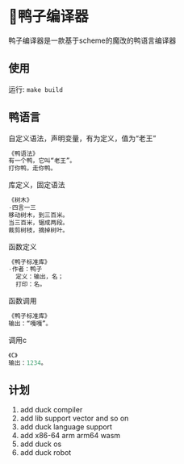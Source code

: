 # 🦆鸭子编译器
鸭子编译器是一款基于scheme的魔改的鸭语言编译器

## 使用

运行: `make build`

## 鸭语言

自定义语法，声明变量，有为定义，值为“老王”
```c
《鸭语法》
有一个鸭，它叫“老王”。
打你鸭，走你鸭。
```

库定义，固定语法
```c
《树木》
-四言一三
移动树木，到三百米。
当三百米，锯成两段。
裁剪树枝，摘掉树叶。
```

函数定义
```c
《鸭子标准库》
-作者：鸭子
  定义：输出，名；
  打印：名。
```

函数调用
```c
《鸭子标准库》
输出：“嘎嘎”。
```

调用c
```c
《C》
输出：1234。
```


## 计划

1. add duck compiler
2. add lib support vector and so on
3. add duck language support
4. add x86-64 arm arm64 wasm
5. add duck os
6. add duck robot